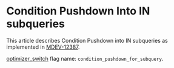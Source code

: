 # Condition Pushdown Into IN subqueries

This article describes Condition Pushdown into IN subqueries as implemented in [MDEV-12387](https://jira.mariadb.org/browse/MDEV-12387).

[optimizer_switch](/replication/optimization-and-tuning/query-optimizations/optimizer-switch/) flag name: `condition_pushdown_for_subquery`.